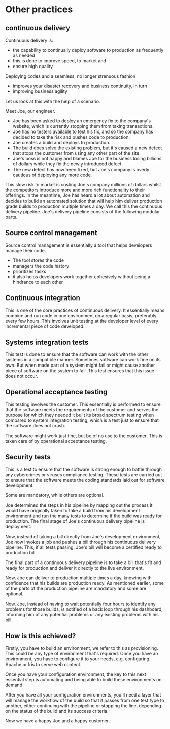 # Other practices

## continuous delivery

Continuous delivery is: 
- the capability to continually deploy software to production as frequently as needed
- this is done to improve speed, to market and 
- ensure high quality

Deploying codes and a seamless, no longer strenuous fashion 
- improves your disaster recovery and business continuity, in turn
- improving business agility

Let us look at this with the help of a scenario.

Meet Joe, our engineer. 
- Joe has been asked to deploy an emergency fix to the company's website, which is currently stopping them from taking transactions.
- Joe has no testers available to test his fix, and so the company has decided to take the risk and pushes code to production.
- Joe creates a build and deploys to production.
- The build does solve the existing problem, but it's caused a new defect that stops the customer from using any other part of the site.
- Joe's boss is not happy and blames Joe for the business losing billions of dollars while they fix the newly introduced defect.
- The new defect has now been fixed, but Joe's company is overly cautious of deploying any more code.

This slow risk to market is costing Joe's company millions of dollars whilst the competitors introduce more and more rich functionality to their offerings.
In the meantime, Joe has heard a lot about automation and decides to build an automated solution that will help him deliver production grade builds to production multiple times a day. We call this the continuous delivery pipeline. Joe's delivery pipeline consists of the following modular parts.

## Source control management

Source control management is essentially a tool that helps developers manage their code. 
- The tool stores the code
- managers the code history
- prioritizes tasks
- it also helps developers work together cohesively without being a hindrance to each other

## Continuous integration

This is one of the core practices of continuous delivery. It essentially means combine and run code in one environment on a regular basis, preferably every few hours.
This involves unit testing at the developer level of every incremental piece of code developed.

## Systems integration tests

This test is done to ensure that the software can work with the other systems in a compatible manner. Sometimes software can work fine on its own.
But when made part of a system might fail or might cause another piece of software on the system to fail. This test ensures that this issue does not occur.

## Operational acceptance testing

This testing involves the customer. This essentially is performed to ensure that the software meets the requirements of the customer and serves the purpose for which they needed it built its broad spectrum testing when compared to system integration testing, which is a test just to ensure that the software does not crash.

The software might work just fine, but be of no use to the customer. This is taken care of by operational acceptance testing.

## Security tests

This is a test to ensure that the software is strong enough to battle through any cybercrimes or viruses compliance testing.
These tests are carried out to ensure that the software meets the coding standards laid out for software development.

Some are mandatory, while others are optional.

Joe determined the steps in his pipeline by mapping out the process it would have originally taken to take a build from his development environment and run the many tests to determine if the build was ready for production. The final stage of Joe's continuous delivery pipeline is deployment. 

Now, instead of taking a bill directly from Joe's development environment, Joe now invokes a job and pushes a bill through his continuous delivery pipeline. This, if all tests passing, Joe's bill will become a certified ready to production bill.

The final part of a continuous delivery pipeline is to take a bill that's fit and ready for production and deliver it directly to the live environment. 

Now, Joe can deliver to production multiple times a day, knowing with confidence that his builds are production ready. As mentioned earlier, some of the parts of the production pipeline are mandatory and some are optional.

Now, Joe, instead of having to wait potentially four hours to identify any problems for those builds, is notified of a back loop through his dashboard, informing him of any potential problems or any existing problems with his bill.

## How is this achieved?

Firstly, you have to build an environment, we refer to this as provisioning. This could be any type of environment that's required. Once you have an environment, you have to configure it to your needs, e.g. configuring Apache or Iris to serve web content.

Once you have your configuration environment, the key to this next essential step is automating and being able to build these environments on demand.

After you have all your configuration environments, you'll need a layer that will manage the workflow of the build so that it passes from one test type to another, either continuing with the pipeline or stopping the line, depending on the status of the build and its success criteria.

Now we have a happy Joe and a happy customer.